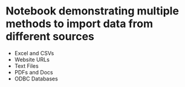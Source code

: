 # Notebook demonstrating multiple methods to import data from different sources

- Excel and CSVs
- Website URLs
- Text Files
- PDFs and Docs
- ODBC Databases 
